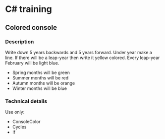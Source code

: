 # C# training

## Colored console

### Description

Write down 5 years backwards and 5 years forward.
Under year make a line.
If there will be a leap-year then write it yellow colored.
Every leap-year February will be light blue.

* Spring months will be green
* Summer months will be red
* Autumn months will be orange
* Winter months will be blue




### Technical details

Use only:
* ConsoleColor
* Cycles
* If
